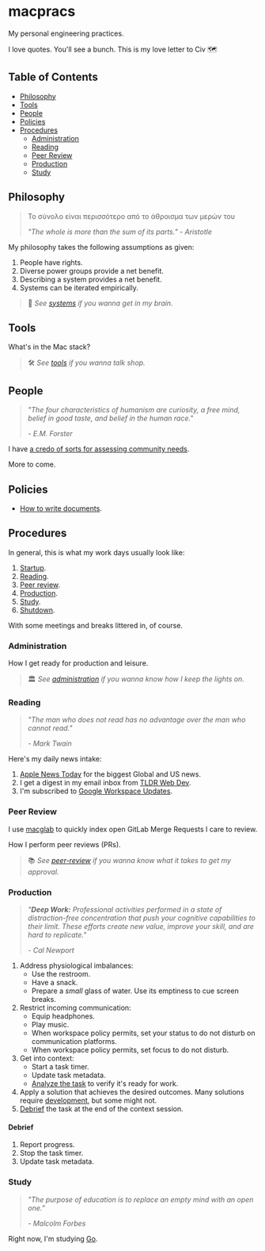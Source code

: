 macpracs
===============

My personal engineering practices.

I love quotes. You'll see a bunch. This is my love letter to Civ 🗺️

Table of Contents
---------------------------

- [Philosophy](#philosophy)
- [Tools](#tools)
- [People](#people)
- [Policies](#policies)
- [Procedures](#procedures)
	- [Administration](#administration)
	- [Reading](#reading)
	- [Peer Review](#peer-review)
	- [Production](#production)
	- [Study](#study)

Philosophy
----------------

> Το σύνολο είναι περισσότερο από το άθροισμα των μερών του
>
> *"The whole is more than the sum of its parts."*
> *- Aristotle*

My philosophy takes the following assumptions as given:
1. People have rights.
2. Diverse power groups provide a net benefit.
3. Describing a system provides a net benefit.
4. Systems can be iterated empirically.

> 🧠 *See [systems](systems.md) if you wanna get in my brain.*

Tools
--------

What's in the Mac stack?

> 🛠️ *See [tools](tools.md) if you wanna talk shop.*

People
----------

> *"The four characteristics of humanism are curiosity, a free mind, belief in good taste, and belief in the human race."*
> 
> *- E.M. Forster*

I have [a credo of sorts for assessing community needs](community-needs-assessment.md).

More to come.

Policies
-------------

- [How to write documents](doc-style-guide.md).

Procedures
----------------

In general, this is what my work days usually look like:
1. [Startup](administration.md#startup).
2. [Reading](#reading).
3. [Peer review](peer-review.md).
4. [Production](#production).
7. [Study](#study).
8. [Shutdown](administration.md#shutdown).

With some meetings and breaks littered in, of course.

### Administration

How I get ready for production and leisure.

> 🏛️ *See [administration](administration.md) if you wanna know how I keep the lights on.*

### Reading

> *"The man who does not read has no advantage over the man who cannot read."*
> 
> *- Mark Twain*

Here's my daily news intake:
1. [Apple News Today](https://podcasts.apple.com/us/podcast/apple-news-today/id1473872585) for the biggest Global and US news.
2. I get a digest in my email inbox from [TLDR Web Dev](https://tldr.tech/webdev).
3. I'm subscribed to [Google Workspace Updates](https://workspaceupdates.googleblog.com).

### Peer Review

I use [macglab](https://github.com/mjburtenshaw/macglab) to quickly index open GitLab Merge Requests I care to review.

How I perform peer reviews (PRs).

> 📚 *See [peer-review](peer-review.md) if you wanna know what it takes to get my approval.*

### Production

> *"**Deep Work:** Professional activities performed in a state of distraction-free concentration that push your cognitive capabilities to their limit. These efforts create new value, improve your skill,  and are hard to replicate."*
> 
> *- Cal Newport*

1. Address physiological imbalances:
	- Use the restroom.
	- Have a snack.
	- Prepare a *small* glass of water. Use its emptiness to cue screen breaks.
2. Restrict incoming communication:
	- Equip headphones.
	- Play music.
	- When workspace policy permits, set your status to do not disturb on communication platforms.
	- When workspace policy permits, set focus to do not disturb.
3. Get into context:
	- Start a task timer.
	- Update task metadata.
	- [Analyze the task](developer-analysis.md) to verify it's ready for work.
4. Apply a solution that achieves the desired outcomes. Many solutions require [development](development.md), but some might not.
5. [Debrief](#debrief) the task at the end of the context session.

#### Debrief

1. Report progress.
2. Stop the task timer.
3. Update task metadata.

### Study

> *"The purpose of education is to replace an empty mind with an open one."*
> 
> *- Malcolm Forbes*

Right now, I'm studying [Go](https://go.dev).
